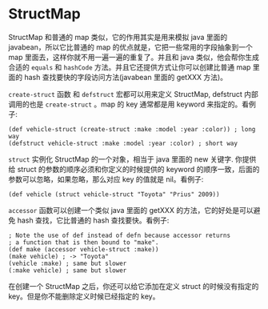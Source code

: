 # StructMap

StructMap 和普通的 map 类似，它的作用其实是用来模拟 java 里面的 javabean，所以它比普通的 map 的优点就是，它把一些常用的字段抽象到一个 map 里面去，这样你就不用一遍一遍的重复了。并且和 java 类似，他会帮你生成合适的 `equals` 和 `hashCode` 方法。并且它还提供方式让你可以创建比普通 map 里面的 hash 查找要快的字段访问方法(javabean 里面的 getXXX 方法)。

`create-struct` 函数 和 `defstruct` 宏都可以用来定义 StructMap, defstruct 内部调用的也是 `create-struct` 。map 的 key 通常都是用 keyword 来指定的。看例子:

```
(def vehicle-struct (create-struct :make :model :year :color)) ; long way
(defstruct vehicle-struct :make :model :year :color) ; short way
```

`struct` 实例化 StructMap 的一个对象，相当于 java 里面的 new 关键字. 你提供给 struct 的参数的顺序必须和你定义的时候提供的 keyword 的顺序一致，后面的参数可以忽略，如果忽略，那么对应 key 的值就是 nil。看例子:

```
(def vehicle (struct vehicle-struct "Toyota" "Prius" 2009))
```

`accessor` 函数可以创建一个类似 java 里面的 getXXX 的方法，它的好处是可以避免 hash 查找，它比普通的 hash 查找要快。看例子:

```
; Note the use of def instead of defn because accessor returns
; a function that is then bound to "make".
(def make (accessor vehicle-struct :make))
(make vehicle) ; -> "Toyota"
(vehicle :make) ; same but slower
(:make vehicle) ; same but slower
```

在创建一个 StructMap 之后，你还可以给它添加在定义 struct 的时候没有指定的 key。但是你不能删除定义时候已经指定的 key。
